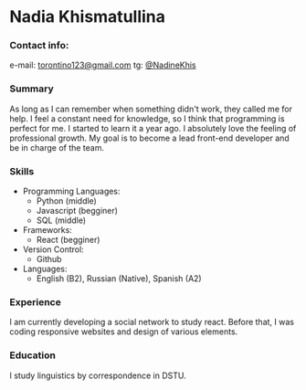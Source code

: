 Nadia Khismatullina
========================
### Contact info:
e-mail: torontino123@gmail.com
tg: [@NadineKhis](https://t.me/NadineKhis)

### Summary
As long as I can remember when something didn't work, they called me for help. I feel a constant need for knowledge, so I think that programming is perfect for me. I started to learn it a year ago. I absolutely love the feeling of professional growth. My goal is to become a lead front-end developer and be in charge of the team.

### Skills
- Programming Languages:
  - Python (middle)
  - Javascript (begginer)
  - SQL (middle)
 - Frameworks:
    - React (begginer)
- Version Control:
    - Github
- Languages:
    - English (B2), Russian (Native), Spanish (A2)

### Experience 
I am currently developing a social network to study react. Before that, I was coding responsive websites and design of various elements.

### Education
I study linguistics by correspondence in DSTU.



